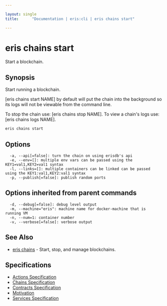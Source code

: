 ```yaml
---

layout: single
title:      "Documentation | eris:cli | eris chains start"

---
```


# eris chains start

Start a blockchain.

## Synopsis

Start running a blockchain.

[eris chains start NAME] by default will put the chain into the
background so its logs will not be viewable from the command line.

To stop the chain use:      [eris chains stop NAME].
To view a chain's logs use: [eris chains logs NAME].

```bash
eris chains start
```

## Options

```
  -a, --api[=false]: turn the chain on using erisdb's api
  -e, --env=[]: multiple env vars can be passed using the KEY1=val1,KEY2=val1 syntax
  -l, --links=[]: multiple containers can be linked can be passed using the KEY1:val1,KEY2:val1 syntax
  -p, --publish[=false]: publish random ports
```

## Options inherited from parent commands

```
  -d, --debug[=false]: debug level output
  -m, --machine="eris": machine name for docker-machine that is running VM
  -n, --num=1: container number
  -v, --verbose[=false]: verbose output
```

## See Also

* [eris chains](/docs/documentation/cli/latest/eris_chains/)	 - Start, stop, and manage blockchains.

## Specifications

* [Actions Specification](/docs/documentation/cli/latest/actions_specification/)
* [Chains Specification](/docs/documentation/cli/latest/chains_specification/)
* [Contracts Specification](/docs/documentation/cli/latest/contracts_specification/)
* [Motivation](/docs/documentation/cli/latest/motivation/)
* [Services Specification](/docs/documentation/cli/latest/services_specification/)

